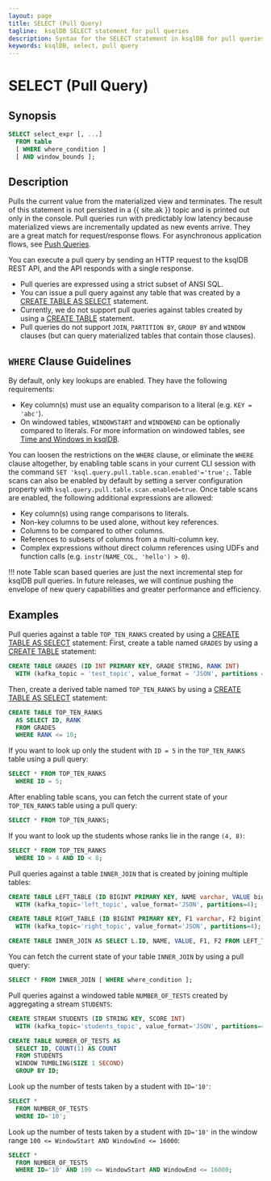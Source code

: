 ```yaml
---
layout: page
title: SELECT (Pull Query)
tagline:  ksqlDB SELECT statement for pull queries
description: Syntax for the SELECT statement in ksqlDB for pull queries
keywords: ksqlDB, select, pull query
---
```


SELECT (Pull Query)
===================

Synopsis
--------

```sql
SELECT select_expr [, ...]
  FROM table
  [ WHERE where_condition ]
  [ AND window_bounds ];
```

Description
-----------

Pulls the current value from the materialized view and terminates. The result
of this statement is not persisted in a {{ site.ak }} topic and is printed out
only in the console. Pull queries run with predictably low latency because 
materialized views are incrementally updated as new events arrive.
They are a great match for request/response flows. For asynchronous application flows, see 
[Push Queries](select-push-query.md).

You can execute a pull query by sending an HTTP request to the ksqlDB REST API, and
the API responds with a single response.  

-   Pull queries are expressed using a strict subset of ANSI SQL.
-   You can issue a pull query against any table that was created by a 
    [CREATE TABLE AS SELECT](../../ksqldb-reference/create-table-as-select) statement.
-   Currently, we do not support pull queries against tables created by using a [CREATE TABLE](../../ksqldb-reference/create-table) statement.
-   Pull queries do not support `JOIN`, `PARTITION BY`, `GROUP BY` and `WINDOW` clauses (but can query materialized tables that contain those clauses).

`WHERE` Clause Guidelines
-----------------------

By default, only key lookups are enabled. They have the following requirements:

-   Key column(s) must use an equality comparison to a literal (e.g. `KEY = 'abc'`).
-   On windowed tables, `WINDOWSTART` and `WINDOWEND` can be optionally compared to literals. 
    For more information on windowed tables, see [Time and Windows in ksqlDB](../../concepts/time-and-windows-in-ksqldb-queries.md).

You can loosen the restrictions on the `WHERE` clause, or eliminate the `WHERE` clause altogether, 
by enabling table scans in your current CLI session with the command `SET 'ksql.query.pull.table.scan.enabled'='true';`. 
Table scans can also be enabled by default by setting a server configuration property with 
`ksql.query.pull.table.scan.enabled=true`. Once table scans are enabled, the following additional expressions are allowed:

-   Key column(s) using range comparisons to literals.
-   Non-key columns to be used alone, without key references.
-   Columns to be compared to other columns.
-   References to subsets of columns from a multi-column key.
-   Complex expressions without direct column references using UDFs and function calls (e.g. `instr(NAME_COL, 'hello') > 0`).

!!! note
	Table scan based queries are just the next incremental step for ksqlDB pull queries. 
	In future releases, we will continue pushing the envelope of new query capabilities and 
	greater performance and efficiency.

Examples
--------
Pull queries against a table `TOP_TEN_RANKS` created by using a 
[CREATE TABLE AS SELECT](../../ksqldb-reference/create-table-as-select) statement:
First, create a table named `GRADES` by using a [CREATE TABLE](../../ksqldb-reference/create-table) 
statement:
```sql
CREATE TABLE GRADES (ID INT PRIMARY KEY, GRADE STRING, RANK INT) 
  WITH (kafka_topic = 'test_topic', value_format = 'JSON', partitions = 4);
```
Then, create a derived table named `TOP_TEN_RANKS` by using a 
[CREATE TABLE AS SELECT](../../ksqldb-reference/create-table-as-select) statement:
```sql
CREATE TABLE TOP_TEN_RANKS 
  AS SELECT ID, RANK 
  FROM GRADES 
  WHERE RANK <= 10;
```
If you want to look up only the student with `ID = 5` in the `TOP_TEN_RANKS` table using a pull query:
```sql
SELECT * FROM TOP_TEN_RANKS
  WHERE ID = 5;
```
After enabling table scans, you can fetch the current state of your `TOP_TEN_RANKS` table using a pull query:
```sql
SELECT * FROM TOP_TEN_RANKS;
```
If you want to look up the students whose ranks lie in the range `(4, 8)`:
```sql
SELECT * FROM TOP_TEN_RANKS
  WHERE ID > 4 AND ID < 8;
```

Pull queries against a table `INNER_JOIN` that is created by joining multiple tables:
```sql
CREATE TABLE LEFT_TABLE (ID BIGINT PRIMARY KEY, NAME varchar, VALUE bigint) 
  WITH (kafka_topic='left_topic', value_format='JSON', partitions=4);
```
```sql
CREATE TABLE RIGHT_TABLE (ID BIGINT PRIMARY KEY, F1 varchar, F2 bigint) 
  WITH (kafka_topic='right_topic', value_format='JSON', partitions=4);
```
```sql
CREATE TABLE INNER_JOIN AS SELECT L.ID, NAME, VALUE, F1, F2 FROM LEFT_TABLE L JOIN RIGHT_TABLE R ON L.ID = R.ID;
```
You can fetch the current state of your table `INNER_JOIN` by using a pull query:
```sql
SELECT * FROM INNER_JOIN [ WHERE where_condition ];
```

Pull queries against a windowed table `NUMBER_OF_TESTS` created by aggregating a stream `STUDENTS`:
```sql
CREATE STREAM STUDENTS (ID STRING KEY, SCORE INT) 
  WITH (kafka_topic='students_topic', value_format='JSON', partitions=4);
```
```sql
CREATE TABLE NUMBER_OF_TESTS AS 
  SELECT ID, COUNT(1) AS COUNT 
  FROM STUDENTS 
  WINDOW TUMBLING(SIZE 1 SECOND) 
  GROUP BY ID;
```
Look up the number of tests taken by a student with `ID='10'`:
```sql
SELECT * 
  FROM NUMBER_OF_TESTS 
  WHERE ID='10';
```
Look up the number of tests taken by a student with `ID='10'` 
in the window range `100 <= WindowStart AND WindowEnd <= 16000`:
```sql
SELECT *
  FROM NUMBER_OF_TESTS 
  WHERE ID='10' AND 100 <= WindowStart AND WindowEnd <= 16000;
```
